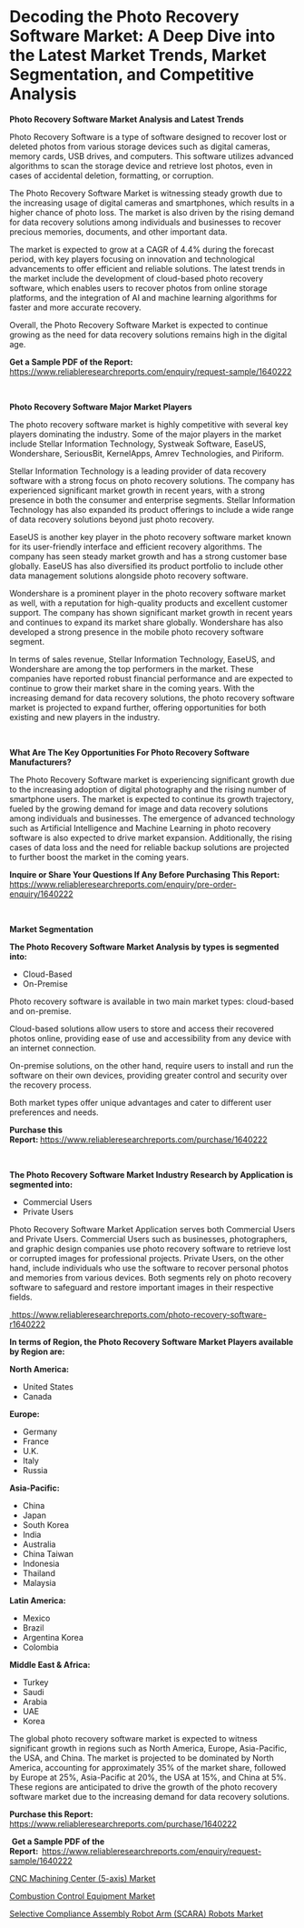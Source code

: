 <p><h1>Decoding the Photo Recovery Software Market: A Deep Dive into the Latest Market Trends, Market Segmentation, and Competitive Analysis</h1></p><p><strong>Photo Recovery Software Market Analysis and Latest Trends</strong></p>
<p><p>Photo Recovery Software is a type of software designed to recover lost or deleted photos from various storage devices such as digital cameras, memory cards, USB drives, and computers. This software utilizes advanced algorithms to scan the storage device and retrieve lost photos, even in cases of accidental deletion, formatting, or corruption.</p><p>The Photo Recovery Software Market is witnessing steady growth due to the increasing usage of digital cameras and smartphones, which results in a higher chance of photo loss. The market is also driven by the rising demand for data recovery solutions among individuals and businesses to recover precious memories, documents, and other important data.</p><p>The market is expected to grow at a CAGR of 4.4% during the forecast period, with key players focusing on innovation and technological advancements to offer efficient and reliable solutions. The latest trends in the market include the development of cloud-based photo recovery software, which enables users to recover photos from online storage platforms, and the integration of AI and machine learning algorithms for faster and more accurate recovery.</p><p>Overall, the Photo Recovery Software Market is expected to continue growing as the need for data recovery solutions remains high in the digital age.</p></p>
<p><strong>Get a Sample PDF of the Report:&nbsp;</strong> <a href="https://www.reliableresearchreports.com/enquiry/request-sample/1640222">https://www.reliableresearchreports.com/enquiry/request-sample/1640222</a></p>
<p>&nbsp;</p>
<p><strong>Photo Recovery Software Major Market Players</strong></p>
<p><p>The photo recovery software market is highly competitive with several key players dominating the industry. Some of the major players in the market include Stellar Information Technology, Systweak Software, EaseUS, Wondershare, SeriousBit, KernelApps, Amrev Technologies, and Piriform.</p><p>Stellar Information Technology is a leading provider of data recovery software with a strong focus on photo recovery solutions. The company has experienced significant market growth in recent years, with a strong presence in both the consumer and enterprise segments. Stellar Information Technology has also expanded its product offerings to include a wide range of data recovery solutions beyond just photo recovery.</p><p>EaseUS is another key player in the photo recovery software market known for its user-friendly interface and efficient recovery algorithms. The company has seen steady market growth and has a strong customer base globally. EaseUS has also diversified its product portfolio to include other data management solutions alongside photo recovery software.</p><p>Wondershare is a prominent player in the photo recovery software market as well, with a reputation for high-quality products and excellent customer support. The company has shown significant market growth in recent years and continues to expand its market share globally. Wondershare has also developed a strong presence in the mobile photo recovery software segment.</p><p>In terms of sales revenue, Stellar Information Technology, EaseUS, and Wondershare are among the top performers in the market. These companies have reported robust financial performance and are expected to continue to grow their market share in the coming years. With the increasing demand for data recovery solutions, the photo recovery software market is projected to expand further, offering opportunities for both existing and new players in the industry.</p></p>
<p>&nbsp;</p>
<p><strong>What Are The Key Opportunities For Photo Recovery Software Manufacturers?</strong></p>
<p><p>The Photo Recovery Software market is experiencing significant growth due to the increasing adoption of digital photography and the rising number of smartphone users. The market is expected to continue its growth trajectory, fueled by the growing demand for image and data recovery solutions among individuals and businesses. The emergence of advanced technology such as Artificial Intelligence and Machine Learning in photo recovery software is also expected to drive market expansion. Additionally, the rising cases of data loss and the need for reliable backup solutions are projected to further boost the market in the coming years.</p></p>
<p><strong>Inquire or Share Your Questions If Any Before Purchasing This Report:</strong> <a href="https://www.reliableresearchreports.com/enquiry/pre-order-enquiry/1640222">https://www.reliableresearchreports.com/enquiry/pre-order-enquiry/1640222</a></p>
<p>&nbsp;</p>
<p><strong>Market Segmentation</strong></p>
<p><strong>The Photo Recovery Software Market Analysis by types is segmented into:</strong></p>
<p><ul><li>Cloud-Based</li><li>On-Premise</li></ul></p>
<p><p>Photo recovery software is available in two main market types: cloud-based and on-premise. </p><p>Cloud-based solutions allow users to store and access their recovered photos online, providing ease of use and accessibility from any device with an internet connection. </p><p>On-premise solutions, on the other hand, require users to install and run the software on their own devices, providing greater control and security over the recovery process. </p><p>Both market types offer unique advantages and cater to different user preferences and needs.</p></p>
<p><strong>Purchase this Report:&nbsp;</strong><a href="https://www.reliableresearchreports.com/purchase/1640222">https://www.reliableresearchreports.com/purchase/1640222</a></p>
<p>&nbsp;</p>
<p><strong>The Photo Recovery Software Market Industry Research by Application is segmented into:</strong></p>
<p><ul><li>Commercial Users</li><li>Private Users</li></ul></p>
<p><p>Photo Recovery Software Market Application serves both Commercial Users and Private Users. Commercial Users such as businesses, photographers, and graphic design companies use photo recovery software to retrieve lost or corrupted images for professional projects. Private Users, on the other hand, include individuals who use the software to recover personal photos and memories from various devices. Both segments rely on photo recovery software to safeguard and restore important images in their respective fields.</p></p>
<p><a href="https://www.reliableresearchreports.com/photo-recovery-software-r1640222">&nbsp;https://www.reliableresearchreports.com/photo-recovery-software-r1640222</a></p>
<p><strong>In terms of Region, the Photo Recovery Software Market Players available by Region are:</strong></p>
<p>
    <p> <strong> North America: </strong>
        <ul>
            <li>United States</li>
            <li>Canada</li>
        </ul>
        </p> 
    <p> <strong> Europe: </strong>
        <ul>
            <li>Germany</li>
            <li>France</li>
            <li>U.K.</li>
            <li>Italy</li>
            <li>Russia</li>
        </ul>
        </p> 
    <p> <strong> Asia-Pacific: </strong>
        <ul>
            <li>China</li>
            <li>Japan</li>
            <li>South Korea</li>
            <li>India</li>
            <li>Australia</li>
            <li>China Taiwan</li>
            <li>Indonesia</li>
            <li>Thailand</li>
            <li>Malaysia</li>
        </ul>
        </p> 
    <p> <strong> Latin America: </strong>
        <ul>
            <li>Mexico</li>
            <li>Brazil</li>
            <li>Argentina Korea</li>
            <li>Colombia</li>
        </ul>
        </p> 
    <p> <strong> Middle East & Africa: </strong>
        <ul>
            <li>Turkey</li>
            <li>Saudi</li>
            <li>Arabia</li>
            <li>UAE</li>
            <li>Korea</li>
        </ul>
    </p>
    </p>
<p><p>The global photo recovery software market is expected to witness significant growth in regions such as North America, Europe, Asia-Pacific, the USA, and China. The market is projected to be dominated by North America, accounting for approximately 35% of the market share, followed by Europe at 25%, Asia-Pacific at 20%, the USA at 15%, and China at 5%. These regions are anticipated to drive the growth of the photo recovery software market due to the increasing demand for data recovery solutions.</p></p>
<p><strong>Purchase this Report: </strong><a href="https://www.reliableresearchreports.com/purchase/1640222">https://www.reliableresearchreports.com/purchase/1640222</a></p>
<p>&nbsp;<strong>Get a Sample PDF of the Report:&nbsp;&nbsp;</strong><a href="https://www.reliableresearchreports.com/enquiry/request-sample/1640222">https://www.reliableresearchreports.com/enquiry/request-sample/1640222</a></p>
<p><strong></strong></p>
<p><p><a href="https://github.com/qrkceaah30/Market-Research-Report-List-1/blob/main/cnc-machining-center-5-axis-market.md">CNC Machining Center (5-axis) Market</a></p><p><a href="https://github.com/lsapaaep8/Market-Research-Report-List-1/blob/main/combustion-control-equipment-market.md">Combustion Control Equipment Market</a></p><p><a href="https://github.com/yadanielu/Market-Research-Report-List-1/blob/main/selective-compliance-assembly-robot-arm-scara-robots-market.md">Selective Compliance Assembly Robot Arm (SCARA) Robots Market</a></p></p>